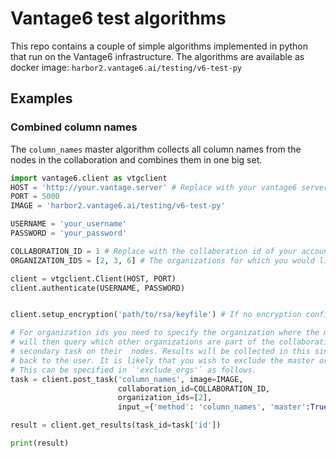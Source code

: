 # Vantage6 test algorithms

This repo contains a couple of simple algorithms implemented in python that run on the Vantage6 infrastructure.
The algorithms are available as docker image: `harbor2.vantage6.ai/testing/v6-test-py`

## Examples

### Combined column names
The `column_names` master algorithm collects all column names from the nodes in the collaboration and combines them 
in one big set.

```python
import vantage6.client as vtgclient
HOST = 'http://your.vantage.server' # Replace with your vantage6 server URI
PORT = 5000
IMAGE = 'harbor2.vantage6.ai/testing/v6-test-py'

USERNAME = 'your_username'
PASSWORD = 'your_password'

COLLABORATION_ID = 1 # Replace with the collaboration id of your account
ORGANIZATION_IDS = [2, 3, 6] # The organizations for which you would like to collect the column names

client = vtgclient.Client(HOST, PORT)
client.authenticate(USERNAME, PASSWORD)


client.setup_encryption('path/to/rsa/keyfile') # If no encryption configured do client.setup_encryption(None)

# For organization ids you need to specify the organization where the master algorithm should be run. This algorithm 
# will then query which other organizations are part of the collaboration and will in turn trigger the 
# secondary task on their  nodes. Results will be collected in this single master organization, aggregated and sent 
# back to the user. It is likely that you wish to exclude the master organization from running the secondary task. 
# This can be specified in `'exclude_orgs'` as follows.
task = client.post_task('column_names', image=IMAGE, 
                        collaboration_id=COLLABORATION_ID,
                        organization_ids=[2],
                        input_={'method': 'column_names', 'master':True, 'kwargs':{'exclude_orgs': [2]}})

result = client.get_results(task_id=task['id'])

print(result)
```
